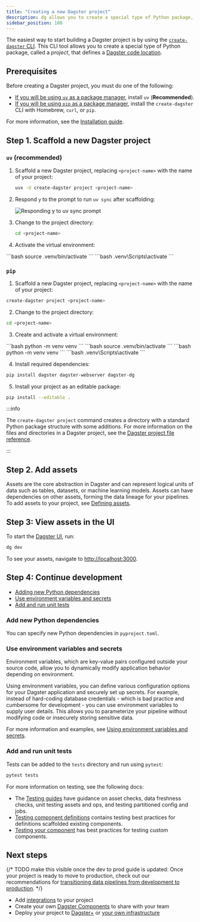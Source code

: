 ```yaml
---
title: "Creating a new Dagster project"
description: dg allows you to create a special type of Python package, called a project, that defines a Dagster code location.
sidebar_position: 100
---
```


The easiest way to start building a Dagster project is by using the [`create-dagster` CLI](/api/dg/create-dagster). This CLI tool allows you to create a special type of Python package, called a _project_, that defines a [Dagster code location](/deployment/code-locations/managing-code-locations-with-definitions).

## Prerequisites

Before creating a Dagster project, you must do one of the following:

* [If you will be using `uv` as a package manager](#uv-recommended), install `uv` (**Recommended**).
* [If you will be using `pip` as a package manager](#pip), install the `create-dagster` CLI with Homebrew, `curl`, or `pip`.

For more information, see the [Installation guide](/getting-started/installation).

## Step 1. Scaffold a new Dagster project

### `uv` (recommended)

1. Scaffold a new Dagster project, replacing `<project-name>` with the name of your project:

   ```bash
   uvx -U create-dagster project <project-name>
   ```

2. Respond `y` to the prompt to run `uv sync` after scaffolding:

   ![Responding y to uv sync prompt](/images/getting-started/quickstart/uv_sync_yes.png)

3. Change to the project directory:

   ```bash
   cd <project-name>
   ```

4. Activate the virtual environment:

<Tabs>
  <TabItem value="macos" label="MacOS/Unix">
    ```bash
    source .venv/bin/activate
    ```
  </TabItem>
  <TabItem value="windows" label="Windows">
  ```bash
  .venv\Scripts\activate
  ```
  </TabItem>
</Tabs>


### `pip`

1. Scaffold a new Dagster project, replacing `<project-name>` with the name of your project:

  ```bash
  create-dagster project <project-name>
   ```

2. Change to the project directory:

  ```bash
  cd <project-name>
  ```

3. Create and activate a virtual environment:

<Tabs>
  <TabItem value="macos" label="MacOS/Unix">
    ```bash
    python -m venv venv
    ```
    ```bash
    source .venv/bin/activate
    ```
  </TabItem>
  <TabItem value="windows" label="Windows">
    ```bash
    python -m venv venv
    ```
    ```bash
    .venv\Scripts\activate
    ```
  </TabItem>
</Tabs>

4. Install required dependencies:

  ```bash
  pip install dagster dagster-webserver dagster-dg
  ```

5. Install your project as an editable package:

  ```bash
  pip install --editable .
  ```

:::info

The `create-dagster project` command creates a directory with a standard Python package structure with some additions. For more information on the files and directories in a Dagster project, see the [Dagster project file reference](/guides/build/projects/dagster-project-file-reference).

:::

## Step 2. Add assets

Assets are the core abstraction in Dagster and can represent logical units of data such as tables, datasets, or machine learning models. Assets can have dependencies on other assets, forming the data lineage for your pipelines. To add assets to your project, see [Defining assets](/guides/build/assets/defining-assets).

## Step 3: View assets in the UI

To start the [Dagster UI](/guides/operate/webserver), run:

```bash
dg dev
```

To see your assets, navigate to [http://localhost:3000](http://localhost:3000).

## Step 4: Continue development

- [Adding new Python dependencies](#add-new-python-dependencies)
- [Use environment variables and secrets](#use-environment-variables-and-secrets)
- [Add and run unit tests](#add-and-run-unit-tests)

### Add new Python dependencies

You can specify new Python dependencies in `pyproject.toml`.

### Use environment variables and secrets

Environment variables, which are key-value pairs configured outside your source code, allow you to dynamically modify application behavior depending on environment.

Using environment variables, you can define various configuration options for your Dagster application and securely set up secrets. For example, instead of hard-coding database credentials - which is bad practice and cumbersome for development - you can use environment variables to supply user details. This allows you to parameterize your pipeline without modifying code or insecurely storing sensitive data.

For more information and examples, see [Using environment variables and secrets](/guides/operate/configuration/using-environment-variables-and-secrets).

### Add and run unit tests

Tests can be added to the `tests` directory and run using `pytest`:

```bash
pytest tests
```

For more information on testing, see the following docs:
* The [Testing guides](/guides/test) have guidance on asset checks, data freshness checks, unit testing assets and ops, and testing partitioned config and jobs.
* [Testing component definitions](/guides/build/components/building-pipelines-with-components/testing-component-definitions) contains testing best practices for definitions scaffolded existing components.
* [Testing your component](/guides/build/components/creating-new-components/testing-your-component) has best practices for testing custom components.

## Next steps

{/* TODO make this visible once the dev to prod guide is updated: Once your project is ready to move to production, check out our recommendations for [transitioning data pipelines from development to production](/guides/operate/dev-to-prod). */}

* Add [integrations](/integrations/libraries) to your project
* Create your own [Dagster Components](/guides/build/components/creating-new-components) to share with your team
* Deploy your project to [Dagster+](/deployment/dagster-plus) or [your own infrastructure](/deployment/oss)
